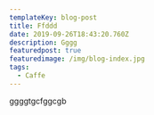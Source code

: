 ```yaml
---
templateKey: blog-post
title: Ffddd
date: 2019-09-26T18:43:20.760Z
description: Gggg
featuredpost: true
featuredimage: /img/blog-index.jpg
tags:
  - Caffe
---
```

ggggtgcfggcgb
